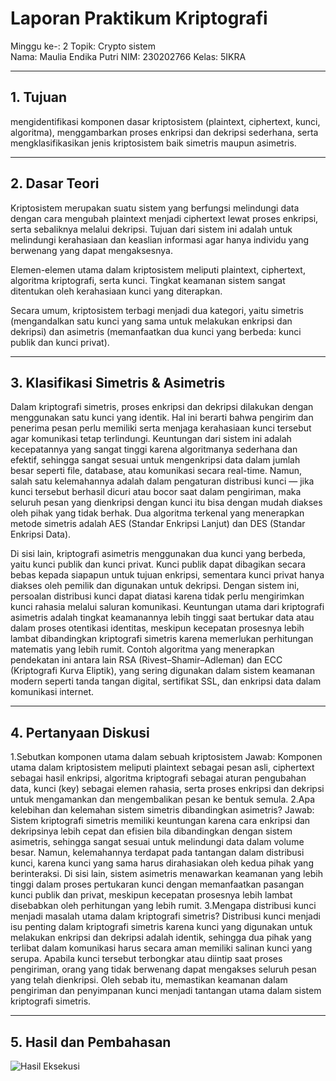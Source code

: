 # Laporan Praktikum Kriptografi
Minggu ke-: 2 
Topik: Crypto sistem  
Nama: Maulia Endika Putri
NIM: 230202766 
Kelas: 5IKRA 

---

## 1. Tujuan
mengidentifikasi komponen dasar kriptosistem (plaintext, ciphertext, kunci, algoritma), menggambarkan proses enkripsi dan dekripsi sederhana, serta mengklasifikasikan jenis kriptosistem baik simetris maupun asimetris.

---

## 2. Dasar Teori
Kriptosistem merupakan suatu sistem yang berfungsi melindungi data dengan cara mengubah plaintext menjadi ciphertext lewat proses enkripsi, serta sebaliknya melalui dekripsi. Tujuan dari sistem ini adalah untuk melindungi kerahasiaan dan keaslian informasi agar hanya individu yang berwenang yang dapat mengaksesnya.

Elemen-elemen utama dalam kriptosistem meliputi plaintext, ciphertext, algoritma kriptografi, serta kunci. Tingkat keamanan sistem sangat ditentukan oleh kerahasiaan kunci yang diterapkan.

Secara umum, kriptosistem terbagi menjadi dua kategori, yaitu simetris (mengandalkan satu kunci yang sama untuk melakukan enkripsi dan dekripsi) dan asimetris (memanfaatkan dua kunci yang berbeda: kunci publik dan kunci privat).

---

## 3. Klasifikasi Simetris & Asimetris
Dalam kriptografi simetris, proses enkripsi dan dekripsi dilakukan dengan menggunakan satu kunci yang identik. Hal ini berarti bahwa pengirim dan penerima pesan perlu memiliki serta menjaga kerahasiaan kunci tersebut agar komunikasi tetap terlindungi. Keuntungan dari sistem ini adalah kecepatannya yang sangat tinggi karena algoritmanya sederhana dan efektif, sehingga sangat sesuai untuk mengenkripsi data dalam jumlah besar seperti file, database, atau komunikasi secara real-time. Namun, salah satu kelemahannya adalah dalam pengaturan distribusi kunci — jika kunci tersebut berhasil dicuri atau bocor saat dalam pengiriman, maka seluruh pesan yang dienkripsi dengan kunci itu bisa dengan mudah diakses oleh pihak yang tidak berhak. Dua algoritma terkenal yang menerapkan metode simetris adalah AES (Standar Enkripsi Lanjut) dan DES (Standar Enkripsi Data).

Di sisi lain, kriptografi asimetris menggunakan dua kunci yang berbeda, yaitu kunci publik dan kunci privat. Kunci publik dapat dibagikan secara bebas kepada siapapun untuk tujuan enkripsi, sementara kunci privat hanya diakses oleh pemilik dan digunakan untuk dekripsi. Dengan sistem ini, persoalan distribusi kunci dapat diatasi karena tidak perlu mengirimkan kunci rahasia melalui saluran komunikasi. Keuntungan utama dari kriptografi asimetris adalah tingkat keamanannya lebih tinggi saat bertukar data atau dalam proses otentikasi identitas, meskipun kecepatan prosesnya lebih lambat dibandingkan kriptografi simetris karena memerlukan perhitungan matematis yang lebih rumit. Contoh algoritma yang menerapkan pendekatan ini antara lain RSA (Rivest–Shamir–Adleman) dan ECC (Kriptografi Kurva Eliptik), yang sering digunakan dalam sistem keamanan modern seperti tanda tangan digital, sertifikat SSL, dan enkripsi data dalam komunikasi internet.

---

## 4. Pertanyaan Diskusi
1.Sebutkan komponen utama dalam sebuah kriptosistem
Jawab: Komponen utama dalam kriptosistem meliputi plaintext sebagai pesan asli, ciphertext sebagai hasil enkripsi, algoritma kriptografi sebagai aturan pengubahan data, kunci (key) sebagai elemen rahasia, serta proses enkripsi dan dekripsi untuk mengamankan dan mengembalikan pesan ke bentuk semula.
2.Apa kelebihan dan kelemahan sistem simetris dibandingkan asimetris?
Jawab: Sistem kriptografi simetris memiliki keuntungan karena cara enkripsi dan dekripsinya lebih cepat dan efisien bila dibandingkan dengan sistem asimetris, sehingga sangat sesuai untuk melindungi data dalam volume besar. Namun, kelemahannya terdapat pada tantangan dalam distribusi kunci, karena kunci yang sama harus dirahasiakan oleh kedua pihak yang berinteraksi. Di sisi lain, sistem asimetris menawarkan keamanan yang lebih tinggi dalam proses pertukaran kunci dengan memanfaatkan pasangan kunci publik dan privat, meskipun kecepatan prosesnya lebih lambat disebabkan oleh perhitungan yang lebih rumit.
3.Mengapa distribusi kunci menjadi masalah utama dalam kriptografi simetris? 
Distribusi kunci menjadi isu penting dalam kriptografi simetris karena kunci yang digunakan untuk melakukan enkripsi dan dekripsi adalah identik, sehingga dua pihak yang terlibat dalam komunikasi harus secara aman memiliki salinan kunci yang serupa. Apabila kunci tersebut terbongkar atau diintip saat proses pengiriman, orang yang tidak berwenang dapat mengakses seluruh pesan yang telah dienkripsi. Oleh sebab itu, memastikan keamanan dalam pengiriman dan penyimpanan kunci menjadi tantangan utama dalam sistem kriptografi simetris.

---
## 5. Hasil dan Pembahasan
![Hasil Eksekusi](screenshots/hasil_eksekusi.png)

